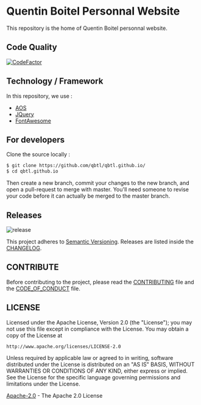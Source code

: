 # Quentin Boitel Personnal Website

This repository is the home of Quentin Boitel personnal website.

## Code Quality

[![CodeFactor](https://www.codefactor.io/repository/github/qbtl/qbtl.github.io/badge/master)](https://www.codefactor.io/repository/github/qbtl/qbtl.github.io/overview/master)

## Technology / Framework

In this repository, we use :

* [AOS](https://github.com/michalsnik/aos/)
* [JQuery](https://www.jquery.com)
* [FontAwesome](https://origin.fontawesome.com)

## For developers

Clone the source locally :

```sh
$ git clone https://github.com/qbtl/qbtl.github.io/
$ cd qbtl.github.io
```

Then create a new branch, commit your changes to the new branch, and open a pull-request to merge with master.
You'll need someone to revise your code before it can actually be merged to the master branch.

## Releases

![release](https://img.shields.io/github/v/release/qbtl/qbtl.github.io.svg?label=Version&labelColor=black&logo=github&sort=semver)

This project adheres to [Semantic Versioning](https://semver.org/spec/v2.0.0.html).
Releases are listed inside the [CHANGELOG](https://www.github.com/qbtl/qbtl.github.io/blob/master/docs/CHANGELOG.md).

## CONTRIBUTE

Before contributing to the project, please read the [CONTRIBUTING](https://www.github.com/qbtl/qbtl.github.io/blob/master/docs/CONTRIBUTING.md) file and the [CODE_OF_CONDUCT](https://www.github.com/qbtl/qbtl.github.io/blob/master/docs/CODE_OF_CONDUCT.md) file.

## LICENSE

Licensed under the Apache License, Version 2.0 (the "License");
you may not use this file except in compliance with the License.
You may obtain a copy of the License at

`http://www.apache.org/licenses/LICENSE-2.0`

Unless required by applicable law or agreed to in writing, software
distributed under the License is distributed on an "AS IS" BASIS,
WITHOUT WARRANTIES OR CONDITIONS OF ANY KIND, either express or implied.
See the License for the specific language governing permissions and
limitations under the License.

[Apache-2.0](https://apache.org/licenses/LICENSE-2.0) - The Apache 2.0 License
